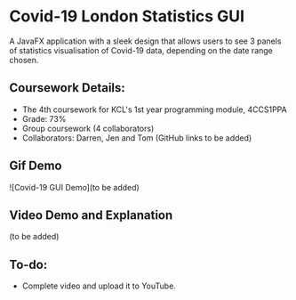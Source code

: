 # Covid-19 London Statistics GUI

A JavaFX application with a sleek design that allows users to see 3 panels of statistics visualisation of Covid-19 data, depending on the date range chosen.

## Coursework Details:
- The 4th coursework for KCL's 1st year programming module, 4CCS1PPA 
- Grade: 73%
- Group coursework (4 collaborators)
- Collaborators: Darren, Jen and Tom (GitHub links to be added)

## Gif Demo
![Covid-19 GUI Demo](to be added)

## Video Demo and Explanation
(to be added)

## To-do:
- Complete video and upload it to YouTube.
